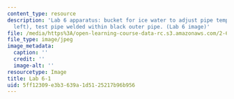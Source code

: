 ```yaml
---
content_type: resource
description: 'Lab 6 apparatus: bucket for ice water to adjust pipe temperature (upper
  left), test pipe welded within black outer pipe. (Lab 6 image)'
file: /media/https%3A/open-learning-course-data-rc.s3.amazonaws.com/2-672-project-laboratory-spring-2009/5ff12309e3b3639a1d5125217b96b956_lab61.jpg
file_type: image/jpeg
image_metadata:
  caption: ''
  credit: ''
  image-alt: ''
resourcetype: Image
title: Lab 6-1
uid: 5ff12309-e3b3-639a-1d51-25217b96b956
---
```

